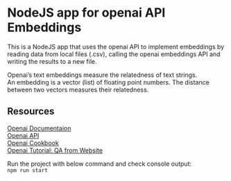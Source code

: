 # NodeJS app for openai API Embeddings
This is a NodeJS app that uses the openai API to implement embeddings by reading data from local files (.csv), calling the openai embeddings API and writing the results to a new file.  
  
Openai’s text embeddings measure the relatedness of text strings.  
An embedding is a vector (list) of floating point numbers. The distance between two vectors measures their relatedness.  
  
## Resources
[Openai Documentaion](https://platform.openai.com/docs/guides/embeddings/what-are-embeddings)  
[Openai API](https://platform.openai.com/docs/api-reference/embeddings)  
[Openai Cookbook](https://github.com/openai/openai-cookbook)  
[Openai Tutorial: QA from Website](https://platform.openai.com/docs/tutorials/web-qa-embeddings)  
  
Run the project with below command and check console output:  
```npm run start```